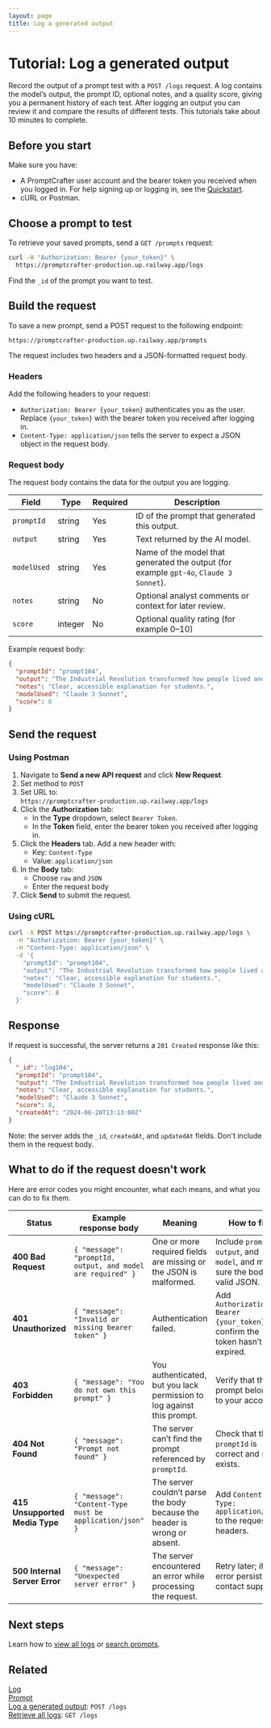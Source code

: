 ```yaml
---
layout: page
title: Log a generated output
---
```


# Tutorial: Log a generated output

Record the output of a prompt test with a `POST /logs` request. A log contains the model’s output, the prompt ID, optional notes, and a quality score, giving you a permanent history of each test. After logging an output you can review it and compare the results of different tests. This tutorials take about 10 minutes to complete.

## Before you start

Make sure you have:

- A PromptCrafter user account and the bearer token you received when you logged in. For help signing up or logging in, see the [Quickstart](../quickstart.md).
- cURL or Postman.  

## Choose a prompt to test

To retrieve your saved prompts, send a `GET /prompts` request:

```bash
curl -H "Authorization: Bearer {your_token}" \
  https://promptcrafter-production.up.railway.app/logs
```

Find the `_id` of the prompt you want to test.

## Build the request

To save a new prompt, send a POST request to the following endpoint:

```text
https://promptcrafter-production.up.railway.app/prompts
```

The request includes two headers and a JSON-formatted request body.

### Headers

Add the following headers to your request:

- `Authorization: Bearer {your_token}` authenticates you as the user. Replace `{your_token}` with the bearer token you received after logging in.  
- `Content-Type: application/json` tells the server to expect a JSON object in the request body.

### Request body

The request body contains the data for the output you are logging.

| Field       | Type            | Required | Description                                                                                 |
|-------------|-----------------|----------|---------------------------------------------------------------------------------------------|
| `promptId`  | string          | Yes      | ID of the prompt that generated this output.                                                |
| `output`    | string          | Yes      | Text returned by the AI model.                                                              |
| `modelUsed`     | string          | Yes      | Name of the model that generated the output (for example `gpt-4o`, `Claude 3 Sonnet`).      |
| `notes`     | string          | No       | Optional analyst comments or context for later review.                                      |
| `score`     | integer         | No       | Optional quality rating (for example 0–10)

Example request body:

```json
{
  "promptId": "prompt104",
  "output": "The Industrial Revolution transformed how people lived and worked by introducing inventions like the steam engine and the spinning jenny. These technologies allowed factories to produce goods faster, making everyday items cheaper and more accessible for families throughout Europe and America.",
  "notes": "Clear, accessible explanation for students.",
  "modelUsed": "Claude 3 Sonnet",
  "score": 8
}
```

## Send the request

### Using Postman

1. Navigate to **Send a new API request** and click **New Request**.
2. Set method to `POST`
3. Set URL to:  
   `https://promptcrafter-production.up.railway.app/logs`
4. Click the **Authorization** tab:
   - In the **Type** dropdown, select `Bearer Token`.
   - In the **Token** field, enter the bearer token you received after logging in.
5. Click the **Headers** tab. Add a new header with:
   - Key: `Content-Type`
   - Value: `application/json`
6. In the **Body** tab:
   - Choose `raw` and `JSON`
   - Enter the request body
7. Click **Send** to submit the request.

### Using cURL

```bash
curl -X POST https://promptcrafter-production.up.railway.app/logs \
  -H "Authorization: Bearer {your_token}" \
  -H "Content-Type: application/json" \
  -d '{
    "promptId": "prompt104",
    "output": "The Industrial Revolution transformed how people lived and worked by introducing inventions like the steam engine and the spinning jenny. These technologies allowed factories to produce goods faster, making everyday items cheaper and more accessible for families throughout Europe and America.",
    "notes": "Clear, accessible explanation for students.",
    "modelUsed": "Claude 3 Sonnet",
    "score": 8
  }'
```

## Response

If request is successful, the server returns a `201 Created` response like this:

```json
{
  "_id": "log104",
  "promptId": "prompt104",
  "output": "The Industrial Revolution transformed how people lived and worked by introducing inventions like the steam engine and the spinning jenny. These technologies allowed factories to produce goods faster, making everyday items cheaper and more accessible for families throughout Europe and America.",
  "notes": "Clear, accessible explanation for students.",
  "modelUsed": "Claude 3 Sonnet",
  "score": 8,
  "createdAt": "2024-06-20T13:13:00Z"
}
```

Note: the server adds the `_id`, `createdAt`, and `updatedAt` fields. Don't include them in the request body.

## What to do if the request doesn't work

Here are error codes you might encounter, what each means, and what you can do to fix them.

| Status | Example response body | Meaning | How to fix |
|--------|----------------------|---------|------------|
| **400 Bad Request** | `{ "message": "promptId, output, and model are required" }` | One or more required fields are missing or the JSON is malformed. | Include `promptId`, `output`, and `model`, and make sure the body is valid JSON. |
| **401 Unauthorized** | `{ "message": "Invalid or missing bearer token" }` | Authentication failed. | Add `Authorization: Bearer {your_token}` and confirm the token hasn’t expired. |
| **403 Forbidden** | `{ "message": "You do not own this prompt" }` | You authenticated, but you lack permission to log against this prompt. | Verify that the prompt belongs to your account. |
| **404 Not Found** | `{ "message": "Prompt not found" }` | The server can’t find the prompt referenced by `promptId`. | Check that the `promptId` is correct and still exists. |
| **415 Unsupported Media Type** | `{ "message": "Content-Type must be application/json" }` | The server couldn’t parse the body because the header is wrong or absent. | Add `Content-Type: application/json` to the request headers. |
| **500 Internal Server Error** | `{ "message": "Unexpected server error" }` | The server encountered an error while processing the request. | Retry later; if the error persists, contact support. |

## Next steps

Learn how to [view all logs](view-logs.md) or [search prompts](search-prompts.md).

## Related

[Log](../reference/resources/log.md)  
[Prompt](../reference/resources/prompt.md)  
[Log a generated output](../reference/endpoints/post-logs.md): `POST /logs`  
[Retrieve all logs](../reference/endpoints/get-logs.md): `GET /logs`  
